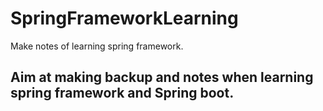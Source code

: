 # SpringFrameworkLearning
Make notes of learning spring framework.

## Aim at making backup and notes when learning spring framework and Spring boot.
